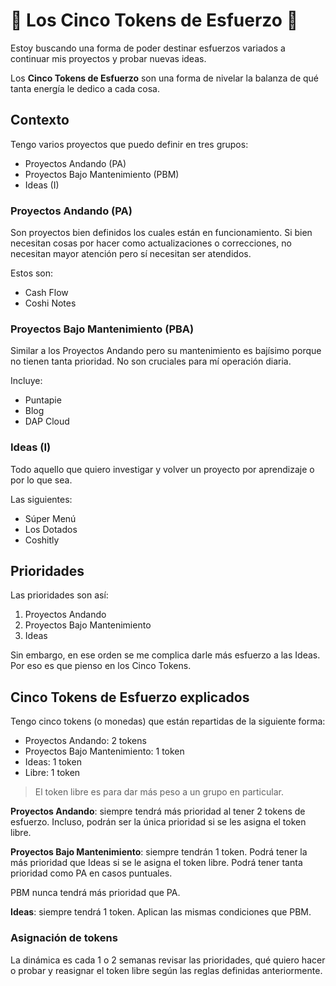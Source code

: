 # 🥇 Los Cinco Tokens de Esfuerzo 🥇

Estoy buscando una forma de poder destinar esfuerzos variados a continuar mis proyectos y probar nuevas ideas.

Los **Cinco Tokens de Esfuerzo** son una forma de nivelar la balanza de qué tanta energía le dedico a cada cosa.

## Contexto

Tengo varios proyectos que puedo definir en tres grupos:

- Proyectos Andando (PA)
- Proyectos Bajo Mantenimiento (PBM)
- Ideas (I)

### Proyectos Andando (PA)

Son proyectos bien definidos los cuales están en funcionamiento. Si bien necesitan cosas por hacer como actualizaciones o correcciones, no necesitan mayor atención pero sí necesitan ser atendidos.

Estos son:

- Cash Flow
- Coshi Notes

### Proyectos Bajo Mantenimiento (PBA)

Similar a los Proyectos Andando pero su mantenimiento es bajísimo porque no tienen tanta prioridad. No son cruciales para mí operación diaria.

Incluye:

- Puntapie
- Blog
- DAP Cloud

### Ideas (I)

Todo aquello que quiero investigar y volver un proyecto por aprendizaje o por lo que sea.

Las siguientes:

- Súper Menú
- Los Dotados
- Coshitly

## Prioridades

Las prioridades son así:

1. Proyectos Andando
2. Proyectos Bajo Mantenimiento
3. Ideas

Sin embargo, en ese orden se me complica darle más esfuerzo a las Ideas. Por eso es que pienso en los Cinco Tokens.

## Cinco Tokens de Esfuerzo explicados

Tengo cinco tokens (o monedas) que están repartidas de la siguiente forma:

- Proyectos Andando: 2 tokens
- Proyectos Bajo Mantenimiento: 1 token
- Ideas: 1 token
- Libre: 1 token

> El token libre es para dar más peso a un grupo en particular.

**Proyectos Andando**: siempre tendrá más prioridad al tener 2 tokens de esfuerzo. Incluso, podrán ser la única prioridad si se les asigna el token libre.

**Proyectos Bajo Mantenimiento**: siempre tendrán 1 token. Podrá tener la más prioridad que Ideas si se le asigna el token libre. Podrá tener tanta prioridad como PA en casos puntuales.

PBM nunca tendrá más prioridad que PA.

**Ideas**: siempre tendrá 1 token. Aplican las mismas condiciones que PBM.

### Asignación de tokens

La dinámica es cada 1 o 2 semanas revisar las prioridades, qué quiero hacer o probar y reasignar el token libre según las reglas definidas anteriormente.

